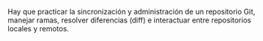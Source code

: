  Hay que practicar la sincronización y administración de un repositorio Git, manejar ramas, resolver diferencias (diff) e interactuar entre repositorios locales y remotos.


